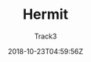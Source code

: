 ---
title: "Hermit"
github: https://github.com/Track3/hermit
demo: https://themes.gohugo.io/theme/hermit
author: Track3
ssg:
  - Hugo
cms:
  - No Cms
date: 2018-10-23T04:59:56Z
github_branch: master
---